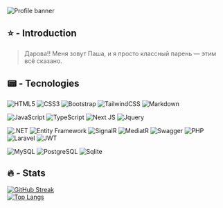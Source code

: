![Profile banner](https://imgur.com/DCQUcp5.png)

## ⭐ - Introduction

> Дарова!! Меня зовут Паша, и я просто классный парень — этим всё сказано.

## 📟 - Tecnologies

![HTML5](https://img.shields.io/badge/html5-%23E34F26.svg?style=for-the-badge&logo=html5&logoColor=white)
![CSS3](https://img.shields.io/badge/css3-%231572B6.svg?style=for-the-badge&logo=css3&logoColor=white)
![Bootstrap](https://img.shields.io/badge/bootstrap-%238511FA.svg?style=for-the-badge&logo=bootstrap&logoColor=white)
![TailwindCSS](https://img.shields.io/badge/Tailwind_CSS-38B2AC?style=for-the-badge&logo=tailwind-css&logoColor=white)
![Markdown](https://img.shields.io/badge/markdown-%23000000.svg?style=for-the-badge&logo=markdown&logoColor=white)

![JavaScript](https://img.shields.io/badge/javascript-%23323330.svg?style=for-the-badge&logo=javascript&logoColor=%23F7DF1E)
![TypeScript](https://img.shields.io/badge/typescript-%23007ACC.svg?style=for-the-badge&logo=typescript&logoColor=white)
![Next JS](https://img.shields.io/badge/Next-black?style=for-the-badge&logo=next.js&logoColor=white)
![Jquery](https://img.shields.io/badge/jQuery-0769AD?style=for-the-badge&logo=jquery&logoColor=white)

![.NET](https://img.shields.io/badge/.NET-512BD4.svg?style=for-the-badge&logo=.net&logoColor=white)
![Entity Framework](https://img.shields.io/badge/Entity%20Framework-8CE13E.svg?style=for-the-badge&logo=entity-framework&logoColor=white)
![SignalR](https://img.shields.io/badge/SignalR-512BD4.svg?style=for-the-badge&logo=signalr&logoColor=white)
![MediatR](https://img.shields.io/badge/MediatR-0052CC.svg?style=for-the-badge&logo=mediatr&logoColor=white)
![Swagger](https://img.shields.io/badge/Swagger-85EA2D.svg?style=for-the-badge&logo=swagger&logoColor=white)
![PHP](https://img.shields.io/badge/php-%23777BB4.svg?style=for-the-badge&logo=php&logoColor=white)
![Laravel](https://img.shields.io/badge/Laravel-FF2D20.svg?style=for-the-badge&logo=laravel&logoColor=white)
![JWT](https://img.shields.io/badge/json%20web%20tokens-323330?style=for-the-badge&logo=json-web-tokens&logoColor=pink)

![MySQL](https://img.shields.io/badge/MySQL-00000F?style=for-the-badge&logo=mysql&logoColor=white)
![PostgreSQL](https://img.shields.io/badge/PostgreSQL-316192?style=for-the-badge&logo=postgresql&logoColor=white)
![Sqlite](https://img.shields.io/badge/SQLite-07405E?style=for-the-badge&logo=sqlite&logoColor=white)

## 🔥 - Stats

[![GitHub Streak](https://streak-stats.demolab.com?user=PavelUd&theme=vision-friendly-dark)](https://git.io/streak-stats)
<br>
[![Top Langs](https://github-readme-stats.vercel.app/api/top-langs/?username=PavelUd&layout=compact&theme=vision-friendly-dark)](https://github.com/anuraghazra/github-readme-stats)
